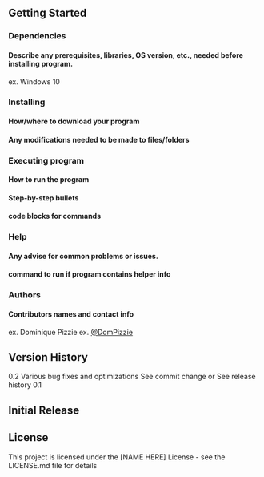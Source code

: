 ## Getting Started
### Dependencies
#### Describe any prerequisites, libraries, OS version, etc., needed before installing program.
ex. Windows 10

### Installing
#### How/where to download your program
#### Any modifications needed to be made to files/folders

### Executing program
#### How to run the program
#### Step-by-step bullets
#### code blocks for commands

### Help
#### Any advise for common problems or issues.
#### command to run if program contains helper info

### Authors
#### Contributors names and contact info
ex. Dominique Pizzie
ex. [@DomPizzie](https://pages.github.com/)


## Version History
0.2
Various bug fixes and optimizations
See commit change or See release history
0.1

## Initial Release

## License
This project is licensed under the [NAME HERE] License - see the LICENSE.md file for details
